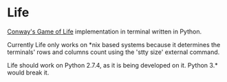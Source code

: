 Life 
==== 
 
[Conway's Game of Life](https://en.wikipedia.org/wiki/Conway's_Game_of_Life) implementation in terminal written in Python.
 
Currently Life only works on *nix based systems because it determines the terminals' rows and columns count using the 'stty size' external command. 
 
Life should work on Python 2.7.4, as it is being developed on it. Python 3.* would break it.
